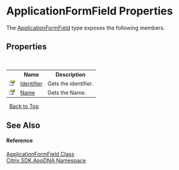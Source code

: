 # ApplicationFormField Properties
 

The <a href="cf0e2e3c-35e5-33f1-ec47-81035ed4081b">ApplicationFormField</a> type exposes the following members.


## Properties
&nbsp;<table><tr><th></th><th>Name</th><th>Description</th></tr><tr><td>![Public property](media/pubproperty.gif "Public property")</td><td><a href="ae88593a-698d-8689-d307-d5e79de6588a">Identifier</a></td><td>
Gets the identifier.</td></tr><tr><td>![Public property](media/pubproperty.gif "Public property")</td><td><a href="93ed2d0a-d95a-803e-905f-02d1bd78ac14">Name</a></td><td>
Gets the Name.</td></tr></table>&nbsp;
<a href="#applicationformfield-properties">Back to Top</a>

## See Also


#### Reference
<a href="cf0e2e3c-35e5-33f1-ec47-81035ed4081b">ApplicationFormField Class</a><br /><a href="fe2d265b-410b-8b11-1eb4-a790e0b062bf">Citrix.SDK.AppDNA Namespace</a><br />
